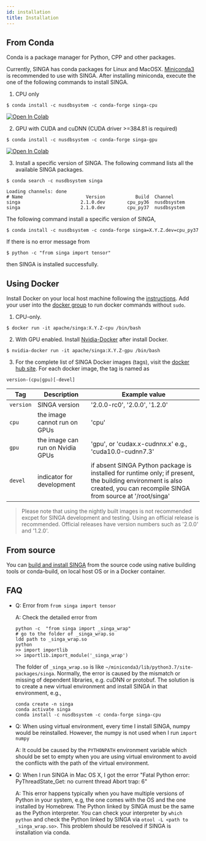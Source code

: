 ```yaml
---
id: installation
title: Installation
---
```


<!--- Licensed to the Apache Software Foundation (ASF) under one or more contributor license agreements.  See the NOTICE file distributed with this work for additional information regarding copyright ownership.  The ASF licenses this file to you under the Apache License, Version 2.0 (the "License"); you may not use this file except in compliance with the License.  You may obtain a copy of the License at http://www.apache.org/licenses/LICENSE-2.0 Unless required by applicable law or agreed to in writing, software distributed under the License is distributed on an "AS IS" BASIS, WITHOUT WARRANTIES OR CONDITIONS OF ANY KIND, either express or implied.  See the License for the specific language governing permissions and limitations under the License.  -->

## From Conda

Conda is a package manager for Python, CPP and other packages.

Currently, SINGA has conda packages for Linux and MacOSX. [Miniconda3](https://conda.io/miniconda.html) is recommended to use with SINGA. After installing miniconda, execute the one of the following commands to install SINGA.

1. CPU only

```shell
$ conda install -c nusdbsystem -c conda-forge singa-cpu
```

[![Open In Colab](https://colab.research.google.com/assets/colab-badge.svg)](https://colab.research.google.com/drive/1Ntkhi-Z6XTR8WYPXiLwujHd2dOm0772V)

2. GPU with CUDA and cuDNN (CUDA driver >=384.81 is required)

```shell
$ conda install -c nusdbsystem -c conda-forge singa-gpu
```

[![Open In Colab](https://colab.research.google.com/assets/colab-badge.svg)](https://colab.research.google.com/drive/1do_TLJe18IthLOnBOsHCEe-FFPGk1sPJ)

3. Install a specific version of SINGA. The following command lists all the available SINGA packages.

```shell
$ conda search -c nusdbsystem singa

Loading channels: done
# Name                       Version           Build  Channel
singa                      2.1.0.dev        cpu_py36  nusdbsystem
singa                      2.1.0.dev        cpu_py37  nusdbsystem
```

The following command install a specific version of SINGA,

```shell
$ conda install -c nusdbsystem -c conda-forge singa=X.Y.Z.dev=cpu_py37
```

If there is no error message from

```shell
$ python -c "from singa import tensor"
```

then SINGA is installed successfully.

## Using Docker

Install Docker on your local host machine following the [instructions](https://docs.docker.com/install/). Add your user into the [docker group](https://docs.docker.com/install/linux/linux-postinstall/) to run docker commands without `sudo`.

1. CPU-only.

```shell
$ docker run -it apache/singa:X.Y.Z-cpu /bin/bash
```

2. With GPU enabled. Install [Nvidia-Docker](https://github.com/NVIDIA/nvidia-docker) after install Docker.

```shell
$ nvidia-docker run -it apache/singa:X.Y.Z-gpu /bin/bash
```

3. For the complete list of SINGA Docker images (tags), visit the [docker hub site](https://hub.docker.com/r/apache/singa/). For each docker image, the tag is named as

```shell
version-(cpu|gpu)[-devel]
```

| Tag | Description | Example value |
| --- | --- | --- |
| `version` | SINGA version | '2.0.0-rc0', '2.0.0', '1.2.0' |
| `cpu` | the image cannot run on GPUs | 'cpu' |
| `gpu` | the image can run on Nvidia GPUs | 'gpu', or 'cudax.x-cudnnx.x' e.g., 'cuda10.0-cudnn7.3' |
| `devel` | indicator for development | if absent SINGA Python package is installed for runtime only; if present, the building environment is also created, you can recompile SINGA from source at '/root/singa' |

> Please note that using the nightly built images is not recommended excpet for SINGA development and testing. Using an official release is recommended. Official releases have version numbers such as '2.0.0' and '1.2.0'.

## From source

You can [build and install SINGA](build.md) from the source code using native building tools or conda-build, on local host OS or in a Docker container.

## FAQ

- Q: Error from `from singa import tensor`

  A: Check the detailed error from

  ```shell
  python -c  "from singa import _singa_wrap"
  # go to the folder of _singa_wrap.so
  ldd path to _singa_wrap.so
  python
  >> import importlib
  >> importlib.import_module('_singa_wrap')
  ```

  The folder of `_singa_wrap.so` is like `~/miniconda3/lib/python3.7/site-packages/singa`. Normally, the error is caused by the mismatch or missing of dependent libraries, e.g. cuDNN or protobuf. The solution is to create a new virtual environment and install SINGA in that environment, e.g.,

  ```shell
  conda create -n singa
  conda activate singa
  conda install -c nusdbsystem -c conda-forge singa-cpu
  ```

- Q: When using virtual environment, every time I install SINGA, numpy would be reinstalled. However, the numpy is not used when I run `import numpy`

  A: It could be caused by the `PYTHONPATH` environment variable which should be set to empty when you are using virtual environment to avoid the conflicts with the path of the virtual environment.

- Q: When I run SINGA in Mac OS X, I got the error "Fatal Python error: PyThreadState_Get: no current thread Abort trap: 6"

  A: This error happens typically when you have multiple versions of Python in your system, e.g, the one comes with the OS and the one installed by Homebrew. The Python linked by SINGA must be the same as the Python interpreter. You can check your interpreter by `which python` and check the Python linked by SINGA via `otool -L <path to _singa_wrap.so>`. This problem should be resolved if SINGA is installation via conda.
